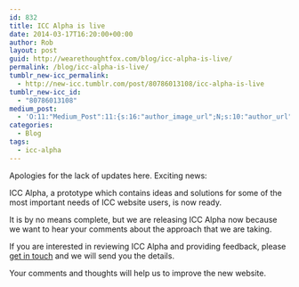 ```yaml
---
id: 832
title: ICC Alpha is live
date: 2014-03-17T16:20:00+00:00
author: Rob
layout: post
guid: http://wearethoughtfox.com/blog/icc-alpha-is-live/
permalink: /blog/icc-alpha-is-live/
tumblr_new-icc_permalink:
  - http://new-icc.tumblr.com/post/80786013108/icc-alpha-is-live
tumblr_new-icc_id:
  - "80786013108"
medium_post:
  - 'O:11:"Medium_Post":11:{s:16:"author_image_url";N;s:10:"author_url";N;s:11:"byline_name";N;s:12:"byline_email";N;s:10:"cross_link";s:3:"yes";s:2:"id";N;s:21:"follower_notification";s:3:"yes";s:7:"license";s:14:"cc-40-by-nc-nd";s:14:"publication_id";s:2:"-1";s:6:"status";s:4:"none";s:3:"url";N;}'
categories:
  - Blog
tags:
  - icc-alpha
---
```

Apologies for the lack of updates here. Exciting news:

ICC Alpha, a prototype which contains ideas and solutions for some of the most important needs of ICC website users, is now ready.

It is by no means complete, but we are releasing ICC Alpha now because we want to hear your comments about the approach that we are taking.

If you are interested in reviewing ICC Alpha and providing feedback, please [get in touch](http://iccalpha@gmail.com) and we will send you the details.

Your comments and thoughts will help us to improve the new website.
